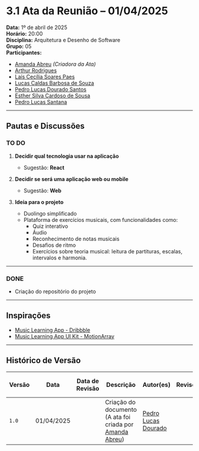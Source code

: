 # 3.1 Ata da Reunião – 01/04/2025

**Data:** 1º de abril de 2025  
**Horário:** 20:00  
**Disciplina:** Arquitetura e Desenho de Software  
**Grupo:** 05  
**Participantes:**
- [Amanda Abreu](https://github.com/Amandaaaaabreu) *(Criadora da Ata)*
- [Arthur Rodrigues](https://github.com/arthur-heleno)
- [Laís Cecília Soares Paes](https://github.com/Laisczt)
- [Lucas Caldas Barbosa de Souza](https://github.com/lucascaldasb)
- [Pedro Lucas Dourado Santos](https://github.com/lucasdray)
- [Esther Silva Cardoso de Sousa](https://github.com/esthersousa)
- [Pedro Lucas Santana](https://github.com/pedrolucas12)

---

## Pautas e Discussões

### TO DO

1. **Decidir qual tecnologia usar na aplicação**  
   - Sugestão: **React**

2. **Decidir se será uma aplicação web ou mobile**  
   - Sugestão: **Web**

3. **Ideia para o projeto**  
   - Duolingo simplificado  
   - Plataforma de exercícios musicais, com funcionalidades como:  
     - Quiz interativo  
     - Áudio  
     - Reconhecimento de notas musicais  
     - Desafios de ritmo  
     - Exercícios sobre teoria musical: leitura de partituras, escalas, intervalos e harmonia.

---

### DONE

- Criação do repositório do projeto

---

## Inspirações

- [Music Learning App - Dribbble](https://dribbble.com/shots/19475284-Music-Learning-App)  
- [Music Learning App UI Kit - MotionArray](https://motionarray.com/graphics/music-learning-app-ui-kit-1790415/)

---

## Histórico de Versão

| Versão | Data       | Data de Revisão | Descrição                                                                                     | Autor(es)                                           | Revisor(es) | Detalhes da revisão |
| ------ | ---------- | --------------- | --------------------------------------------------------------------------------------------- | --------------------------------------------------- | ----------- | ------------------- |
| `1.0`  | 01/04/2025 |                 | Criação do documento (A ata foi criada por [Amanda Abreu](https://github.com/Amandaaaaabreu)) | [Pedro Lucas Dourado](https://github.com/lucasdray) |             |                     |
